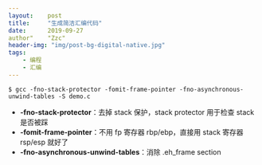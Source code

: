 ```yaml
---
layout:    post
title:     "生成简洁汇编代码"
date:      2019-09-27
author"    "Zzc"
header-img: "img/post-bg-digital-native.jpg"
tags:
    - 编程
    - 汇编
---
```


```shell
$ gcc -fno-stack-protector -fomit-frame-pointer -fno-asynchronous-unwind-tables -S demo.c
```

- **-fno-stack-protector**：去掉 stack 保护，stack protector 用于检查 stack 是否被踩
- **-fomit-frame-pointer**：不用 fp 寄存器 rbp/ebp，直接用 stack 寄存器 rsp/esp 就好了
- **-fno-asynchronous-unwind-tables**：消除 .eh_frame section

